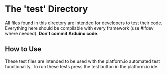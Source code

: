 # The 'test' Directory
All files found in this directory are intended for developers to test their code. Everything here should be compilable with every framework (use #ifdev where needed). **Don't commit Arduino code**. 

## How to Use
These test files are intended to be used with the platform.io automated test functionality. To run these tests press the test button in the platform.io ide.
